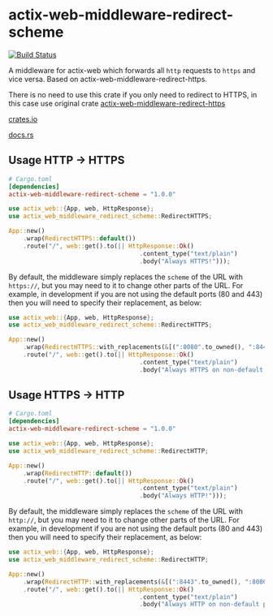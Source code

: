# actix-web-middleware-redirect-scheme

[![Build Status](https://travis-ci.org/perdumonocle/actix-web-middleware-redirect-scheme.svg?branch=master)](https://travis-ci.org/perdumonocle/actix-web-middleware-redirect-scheme)

A middleware for actix-web which forwards all `http` requests to `https` and vice versa. Based on actix-web-middleware-redirect-https.

There is no need to use this crate if you only need to redirect to HTTPS, in this case use original crate [actix-web-middleware-redirect-https](https://crates.io/crates/actix-web-middleware-redirect-https)

[crates.io](https://crates.io/crates/actix-web-middleware-redirect-scheme)

[docs.rs](https://docs.rs/actix-web-middleware-redirect-scheme)

## Usage HTTP -> HTTPS

```toml
# Cargo.toml
[dependencies]
actix-web-middleware-redirect-scheme = "1.0.0"
```

```rust
use actix_web::{App, web, HttpResponse};
use actix_web_middleware_redirect_scheme::RedirectHTTPS;

App::new()
    .wrap(RedirectHTTPS::default())
    .route("/", web::get().to(|| HttpResponse::Ok()
                                    .content_type("text/plain")
                                    .body("Always HTTPS!")));
```
By default, the middleware simply replaces the `scheme` of the URL with `https://`, but you may need to it to change other parts of the URL.
For example, in development if you are not using the default ports (80 and 443) then you will need to specify their replacement, as below:

```rust
use actix_web::{App, web, HttpResponse};
use actix_web_middleware_redirect_scheme::RedirectHTTPS;

App::new()
    .wrap(RedirectHTTPS::with_replacements(&[(":8080".to_owned(), ":8443".to_owned())]))
    .route("/", web::get().to(|| HttpResponse::Ok()
                                    .content_type("text/plain")
                                    .body("Always HTTPS on non-default ports!")));
```

## Usage HTTPS -> HTTP

```toml
# Cargo.toml
[dependencies]
actix-web-middleware-redirect-scheme = "1.0.0"
```

```rust
use actix_web::{App, web, HttpResponse};
use actix_web_middleware_redirect_scheme::RedirectHTTP;

App::new()
    .wrap(RedirectHTTP::default())
    .route("/", web::get().to(|| HttpResponse::Ok()
                                    .content_type("text/plain")
                                    .body("Always HTTP!")));
```
By default, the middleware simply replaces the `scheme` of the URL with `http://`, but you may need to it to change other parts of the URL.
For example, in development if you are not using the default ports (80 and 443) then you will need to specify their replacement, as below:

```rust
use actix_web::{App, web, HttpResponse};
use actix_web_middleware_redirect_scheme::RedirectHTTP;

App::new()
    .wrap(RedirectHTTP::with_replacements(&[(":8443".to_owned(), ":8080".to_owned())]))
    .route("/", web::get().to(|| HttpResponse::Ok()
                                    .content_type("text/plain")
                                    .body("Always HTTP on non-default ports!")));
```
